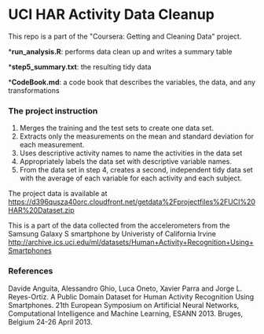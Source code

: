 # UCI HAR Activity Data Cleanup

This repo is a part of the "Coursera: Getting and Cleaning Data" project. 

***run_analysis.R**: performs data clean up and writes a summary table

***step5_summary.txt**: the resulting tidy data

***CodeBook.md**:  a code book that describes the variables, the data, and any transformations 


### The project instruction
1. Merges the training and the test sets to create one data set.
2. Extracts only the measurements on the mean and standard deviation for each measurement.
3. Uses descriptive activity names to name the activities in the data set
4. Appropriately labels the data set with descriptive variable names.
5. From the data set in step 4, creates a second, independent tidy data set with the average of each variable for each activity and each subject.



The project data is available at 
https://d396qusza40orc.cloudfront.net/getdata%2Fprojectfiles%2FUCI%20HAR%20Dataset.zip

This is a part of the data collected from the accelerometers from the Samsung Galaxy S smartphone by Univeristy of California Irvine
http://archive.ics.uci.edu/ml/datasets/Human+Activity+Recognition+Using+Smartphones

### References

Davide Anguita, Alessandro Ghio, Luca Oneto, Xavier Parra and Jorge L. Reyes-Ortiz. A Public Domain Dataset for Human Activity Recognition Using Smartphones. 21th European Symposium on Artificial Neural Networks, Computational Intelligence and Machine Learning, ESANN 2013. Bruges, Belgium 24-26 April 2013.

